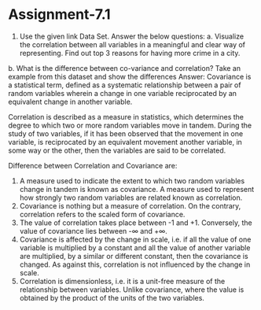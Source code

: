 # Assignment-7.1
1. Use the given link Data Set.
Answer the below questions:
a. Visualize the correlation between all variables in a meaningful and clear way of representing. Find out
top 3 reasons for having more crime in a city.



b. What is the difference between co-variance and correlation? Take an example from this dataset and
show the differences
Answer: 
Covariance is a statistical term, defined as a systematic relationship between a pair of random variables wherein a change in one variable reciprocated by an equivalent change in another variable.

Correlation is described as a measure in statistics, which determines the degree to which two or more random variables move in tandem. During the study of two variables, if it has been observed that the movement in one variable, is reciprocated by an equivalent movement another variable, in some way or the other, then the variables are said to be correlated.

Difference between Correlation and Covariance are:
1.	A measure used to indicate the extent to which two random variables change in tandem is known as covariance. A measure used to represent how strongly two random variables are related known as correlation.
2.	Covariance is nothing but a measure of correlation. On the contrary, correlation refers to the scaled form of covariance.
3.	The value of correlation takes place between -1 and +1. Conversely, the value of covariance lies between -∞ and +∞.
4.	Covariance is affected by the change in scale, i.e. if all the value of one variable is multiplied by a constant and all the value of another variable are multiplied, by a similar or different constant, then the covariance is changed. As against this, correlation is not influenced by the change in scale.
5.	Correlation is dimensionless, i.e. it is a unit-free measure of the relationship between variables. Unlike covariance, where the value is obtained by the product of the units of the two variables.



